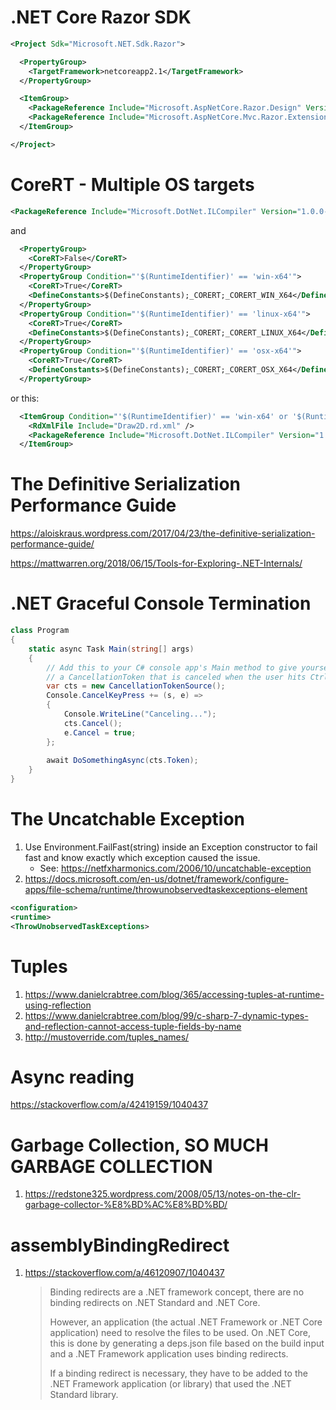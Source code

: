 # .NET Core Razor SDK
```xml
<Project Sdk="Microsoft.NET.Sdk.Razor">

  <PropertyGroup>
    <TargetFramework>netcoreapp2.1</TargetFramework>
  </PropertyGroup>

  <ItemGroup>
    <PackageReference Include="Microsoft.AspNetCore.Razor.Design" Version="2.2.0" />
	<PackageReference Include="Microsoft.AspNetCore.Mvc.Razor.Extensions" Version="2.2.0" />
  </ItemGroup>

</Project>
```

# CoreRT - Multiple OS targets

```xml
<PackageReference Include="Microsoft.DotNet.ILCompiler" Version="1.0.0-alpha-27619-01" Condition="'$(CoreRT)' == 'True'" />
```
and

```xml
  <PropertyGroup>
    <CoreRT>False</CoreRT>
  </PropertyGroup>
  <PropertyGroup Condition="'$(RuntimeIdentifier)' == 'win-x64'">
    <CoreRT>True</CoreRT>
    <DefineConstants>$(DefineConstants);_CORERT;_CORERT_WIN_X64</DefineConstants>
  </PropertyGroup>
  <PropertyGroup Condition="'$(RuntimeIdentifier)' == 'linux-x64'">
    <CoreRT>True</CoreRT>
    <DefineConstants>$(DefineConstants);_CORERT;_CORERT_LINUX_X64</DefineConstants>
  </PropertyGroup>
  <PropertyGroup Condition="'$(RuntimeIdentifier)' == 'osx-x64'">
    <CoreRT>True</CoreRT>
    <DefineConstants>$(DefineConstants);_CORERT;_CORERT_OSX_X64</DefineConstants>
  </PropertyGroup>
```
or this:
```xml
  <ItemGroup Condition="'$(RuntimeIdentifier)' == 'win-x64' or '$(RuntimeIdentifier)' == 'linux-x64' or '$(RuntimeIdentifier)' == 'osx-x64'">
    <RdXmlFile Include="Draw2D.rd.xml" />
    <PackageReference Include="Microsoft.DotNet.ILCompiler" Version="1.0.0-alpha-*" />
  </ItemGroup>
```

# The Definitive Serialization Performance Guide
https://aloiskraus.wordpress.com/2017/04/23/the-definitive-serialization-performance-guide/

https://mattwarren.org/2018/06/15/Tools-for-Exploring-.NET-Internals/

# .NET Graceful Console Termination
```csharp
class Program
{
    static async Task Main(string[] args)
    {
        // Add this to your C# console app's Main method to give yourself
        // a CancellationToken that is canceled when the user hits Ctrl+C.
        var cts = new CancellationTokenSource();
        Console.CancelKeyPress += (s, e) =>
        {
            Console.WriteLine("Canceling...");
            cts.Cancel();
            e.Cancel = true;
        };
        
        await DoSomethingAsync(cts.Token);
    }
}
```

# The Uncatchable Exception

1. Use Environment.FailFast(string) inside an Exception constructor to fail fast and know exactly which exception caused the issue.
    - See: https://netfxharmonics.com/2006/10/uncatchable-exception
2. https://docs.microsoft.com/en-us/dotnet/framework/configure-apps/file-schema/runtime/throwunobservedtaskexceptions-element
```xml
<configuration>
<runtime>
<ThrowUnobservedTaskExceptions>
```

# Tuples

1. https://www.danielcrabtree.com/blog/365/accessing-tuples-at-runtime-using-reflection
2. https://www.danielcrabtree.com/blog/99/c-sharp-7-dynamic-types-and-reflection-cannot-access-tuple-fields-by-name
3. http://mustoverride.com/tuples_names/

# Async reading

https://stackoverflow.com/a/42419159/1040437

# Garbage Collection, SO MUCH GARBAGE COLLECTION

1. https://redstone325.wordpress.com/2008/05/13/notes-on-the-clr-garbage-collector-%E8%BD%AC%E8%BD%BD/


# assemblyBindingRedirect

1. https://stackoverflow.com/a/46120907/1040437
    > Binding redirects are a .NET framework concept, there are no binding redirects on .NET Standard and .NET Core.
    >
    > However, an application (the actual .NET Framework or .NET Core application) need to resolve the files to be used. On .NET Core, this is done by generating a deps.json file based on the build input and a .NET Framework application uses binding redirects.
    >
    > If a binding redirect is necessary, they have to be added to the .NET Framework application (or library) that used the .NET Standard library.
